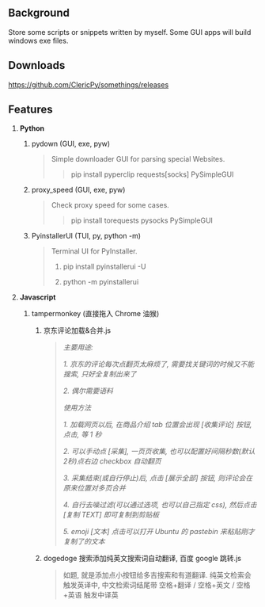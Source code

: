 
## Background

Store some scripts or snippets written by myself. Some GUI apps will build windows exe files.

## Downloads

https://github.com/ClericPy/somethings/releases

## Features

1. **Python**

   1. pydown (GUI, exe, pyw)

      > Simple downloader GUI for parsing special Websites.
      >
      > > pip install pyperclip requests[socks] PySimpleGUI

   2. proxy_speed (GUI, exe, pyw)

      > Check proxy speed for some cases.
      >
      > > pip install torequests pysocks PySimpleGUI

   3. PyinstallerUI  (TUI, py, python -m)

      > Terminal UI for PyInstaller.
      >
      > 1. pip install pyinstallerui -U
      >
      > 2. python -m pyinstallerui

2. **Javascript**
   1. tampermonkey (直接拖入 Chrome 油猴)

      1. 京东评论加载&合并.js

         > *主要用途:*
         >
         > *1. 京东的评论每次点翻页太麻烦了, 需要找关键词的时候又不能搜索, 只好全复制出来了*
         >
         > *2. 偶尔需要语料*
         >
         > 
         >
         > *使用方法*
         >
         > *1. 加载网页以后, 在商品介绍 tab 位置会出现 [收集评论] 按钮, 点击, 等 1 秒*
         >
         > *2. 可以手动点 [采集], 一页页收集, 也可以配置好间隔秒数(默认2秒)点右边 checkbox 自动翻页*
         >
         > *3. 采集结束(或自行停止)后, 点击 [展示全部] 按钮, 则评论会在原来位置对多页合并*
         >
         > *4. 自行去噪过滤(可以通过选项, 也可以自己指定 css), 然后点击 [复制 TEXT] 即可复制到剪贴板*
         >
         > *5. emoji [文本] 点击可以打开 Ubuntu 的 pastebin 来粘贴刚才复制了的文本*

      2. dogedoge 搜索添加纯英文搜索词自动翻译, 百度 google 跳转.js
      
         > 如题, 就是添加点小按钮给多吉搜索和有道翻译. 纯英文检索会触发英译中, 中文检索词结尾带 空格+翻译 / 空格+英文 / 空格+英语 触发中译英
